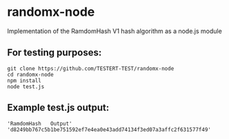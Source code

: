 # randomx-node

Implementation of the RamdomHash V1 hash algorithm as a node.js module

## For testing purposes:

    git clone https://github.com/TESTERT-TEST/randomx-node
    cd randomx-node
    npm install
    node test.js

## Example test.js output:

    'RamdomHash   Output' 'd8249bb767c5b1be751592ef7e4ea0e43add74134f3ed07a3affc2f631577f49'

